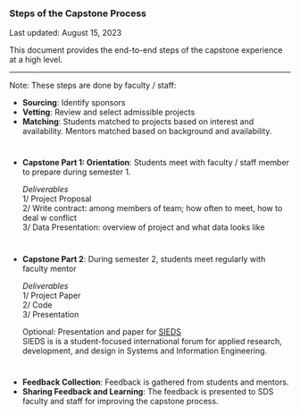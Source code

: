 ### Steps of the Capstone Process
Last updated: August 15, 2023

This document provides the end-to-end steps of the capstone experience at a high level.

---

Note: These steps are done by faculty / staff:  
- **Sourcing**: Identify sponsors
- **Vetting**: Review and select admissible projects  
- **Matching**: Students matched to projects based on interest and availability. Mentors matched based on background and availability.

#

- **Capstone Part 1: Orientation**: Students meet with faculty / staff member to prepare during semester 1.  

  *Deliverables*  
  1/ Project Proposal  
  2/ Write contract: among members of team; how often to meet, how to deal w conflict  
  3/ Data Presentation: overview of project and what data looks like  

#

- **Capstone Part 2**: During semester 2, students meet regularly with faculty mentor  

  *Deliverables*  
  1/ Project Paper  
  2/ Code  
  3/ Presentation  

  Optional: Presentation and paper for [SIEDS](https://engineering.virginia.edu/ieee-sieds)  
  SIEDS is is a student-focused international forum for applied research, development, and design in Systems and Information Engineering. 

#

- **Feedback Collection**: Feedback is gathered from students and mentors.  
- **Sharing Feedback and Learning**: The feedback is presented to SDS faculty and staff for improving the capstone process.

#
